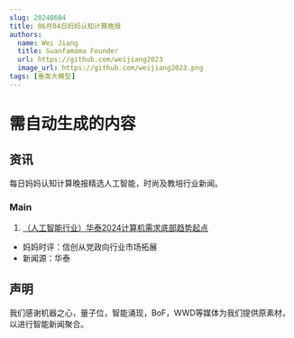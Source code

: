```yaml
---
slug: 20240604
title: 06月04日妈妈认知计算晚报
authors:
  name: Wei Jiang
  title: Suanfamama Founder
  url: https://github.com/weijiang2023
  image_url: https://github.com/weijiang2023.png
tags: [垂类大模型]
---
```


# 需自动生成的内容
## 资讯
每日妈妈认知计算晚报精选人工智能，时尚及教培行业新闻。

### Main

1. [（人工智能行业）华泰2024计算机需求底部趋势起点](https://mp.weixin.qq.com/s/CKC9PEBLfXVzDsRa0a6glA)
* 妈妈时评：信创从党政向行业市场拓展
* 新闻源：华泰

## 声明

我们感谢机器之心，量子位，智能涌现，BoF，WWD等媒体为我们提供原素材，以进行智能新闻聚合。
